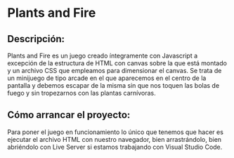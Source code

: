 # Plants and Fire

## Descripción:

Plants and Fire es un juego creado íntegramente con Javascript a excepción de la estructura de HTML con canvas sobre la que está montado y un archivo CSS que empleamos para dimensionar el canvas.
Se trata de un minijuego de tipo arcade en el que aparecemos en el centro de la pantalla y debemos escapar de la misma sin que nos toquen las bolas de fuego y sin tropezarnos con las plantas carnívoras.

## Cómo arrancar el proyecto:

Para poner el juego en funcionamiento lo único que tenemos que hacer es ejecutar el archivo HTML con nuestro navegador, bien arrastrándolo, bien abriéndolo con Live Server si estamos trabajando con Visual Studio Code.